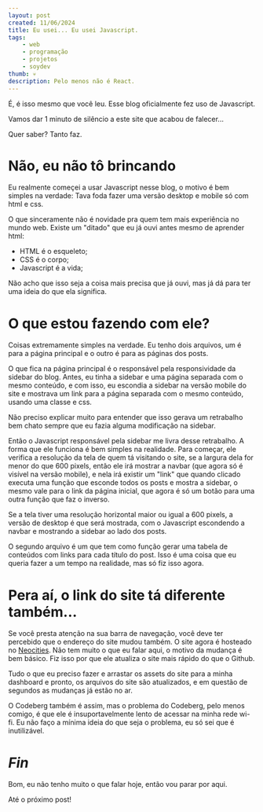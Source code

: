 ```yaml
---
layout: post
created: 11/06/2024
title: Eu usei... Eu usei Javascript. 
tags:
    - web
    - programação
    - projetos
    - soydev
thumb: 💀
description: Pelo menos não é React.
---
```



É, é isso mesmo que você leu. Esse blog oficialmente fez uso de Javascript.

Vamos dar 1 minuto de silêncio a este site que acabou de falecer...

Quer saber? Tanto faz.

# Não, eu não tô brincando

Eu realmente começei a usar Javascript nesse blog, o motivo é bem simples na
verdade: Tava foda fazer uma versão desktop e mobile só com html e css.

O que sinceramente não é novidade pra quem tem mais experiência no mundo web.
Existe um "ditado" que eu já ouvi antes mesmo de aprender html:

- HTML é o esqueleto;
- CSS é o corpo;
- Javascript é a vida;



Não acho que isso seja a coisa mais precisa que já ouvi, mas já dá para ter uma
ideia do que ela significa.


# O que estou fazendo com ele?


Coisas extremamente simples na verdade. Eu tenho dois arquivos, um é para a
página principal e o outro é para as páginas dos posts.


O que fica na página principal é o responsável pela responsividade da sidebar
do blog. Antes, eu tinha a sidebar e uma página separada com o mesmo conteúdo,
e com isso, eu escondia a sidebar na versão mobile do site e mostrava um link
para a página separada com o mesmo conteúdo, usando uma classe e css.


Não preciso explicar muito para entender que isso gerava um retrabalho bem
chato sempre que eu fazia alguma modificação na sidebar.


Então o Javascript responsável pela sidebar me livra desse retrabalho. A forma
que ele funciona é bem simples na realidade. Para começar, ele verifica a
resolução da tela de quem tá visitando o site, se a largura dela for menor do
que 600 pixels, então ele irá mostrar a navbar (que agora só é visível na
versão mobile), e nela irá existir um "link" que quando clicado executa uma
função que esconde todos os posts e mostra a sidebar, o mesmo vale para o link
da página inicial, que agora é só um botão para uma outra função que faz o
inverso.


Se a tela tiver uma resolução horizontal maior ou igual a 600 pixels, a versão
de desktop é que será mostrada, com o Javascript escondendo a navbar e
mostrando a sidebar ao lado dos posts.


O segundo arquivo é um que tem como função gerar uma tabela de conteúdos com
links para cada título do post. Isso é uma coisa que eu queria fazer a um tempo
na realidade, mas só fiz isso agora.


# Pera aí, o link do site tá diferente também...


Se você presta atenção na sua barra de navegação, você deve ter percebido que o
endereço do site mudou também. O site agora é hosteado no
<a href="https://neocities.org">Neocities</a>. Não tem muito o que eu falar aqui, o motivo
da mudança é bem básico. Fiz isso por que ele atualiza o site mais rápido do
que o Github.


Tudo o que eu preciso fazer e arrastar os assets do site para a minha dashboard
e pronto, os arquivos do site são atualizados, e em questão de segundos as
mudanças já estão no ar.


O Codeberg também é assim, mas o problema do Codeberg, pelo menos comigo, é que
ele é insuportavelmente lento de acessar na minha rede wi-fi. Eu não faço a
mínima ideia do que seja o problema, eu só sei que é inutilizável.


# _Fin_


Bom, eu não tenho muito o que falar hoje, então vou parar por aqui.


Até o próximo post!
